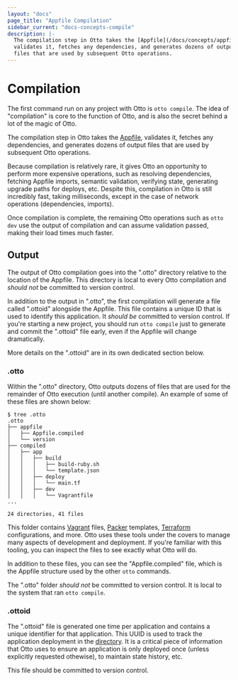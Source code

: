 ```yaml
---
layout: "docs"
page_title: "Appfile Compilation"
sidebar_current: "docs-concepts-compile"
description: |-
  The compilation step in Otto takes the [Appfile](/docs/concepts/appfile.html),
  validates it, fetches any dependencies, and generates dozens of output
  files that are used by subsequent Otto operations.
---
```


# Compilation

The first command run on any project with Otto is `otto compile`.
The idea of "compilation" is core to the function of Otto, and is
also the secret behind a lot of the magic of Otto.

The compilation step in Otto takes the [Appfile](/docs/concepts/appfile.html),
validates it, fetches any dependencies, and generates dozens of output
files that are used by subsequent Otto operations.

Because compilation is relatively rare, it gives Otto an opportunity to
perform more expensive operations, such as resolving dependencies,
fetching Appfile imports, semantic validation, verifying state,
generating upgrade paths for deploys, etc. Despite this, compilation in
Otto is still incredibly fast, taking milliseconds, except in the case
of network operations (dependencies, imports).

Once compilation is complete, the remaining Otto operations such as
`otto dev` use the output of compilation and can assume validation passed,
making their load times much faster.

## Output

The output of Otto compilation goes into the ".otto" directory relative
to the location of the Appfile. This directory is local to every Otto
compilation and _should not_ be committed to version control.

In addition to the output in ".otto", the first compilation will generate
a file called ".ottoid" alongside the Appfile. This file contains a unique
ID that is used to identify this application. It _should be_ committed to
version control. If you're starting a new project, you should run
`otto compile` just to generate and commit the ".ottoid" file early, even
if the Appfile will change dramatically.

More details on the ".ottoid" are in its own dedicated section below.

### .otto

Within the ".otto" directory, Otto outputs dozens of files that are used
for the remainder of Otto execution (until another compile). An example
of some of these files are shown below:

```
$ tree .otto
.otto
├── appfile
│   ├── Appfile.compiled
│   └── version
├── compiled
│   ├── app
│   │   ├── build
│   │   │   ├── build-ruby.sh
│   │   │   └── template.json
│   │   ├── deploy
│   │   │   └── main.tf
│   │   ├── dev
│   │   │   └── Vagrantfile
...

24 directories, 41 files
```

This folder contains [Vagrant](https://vagrantup.com) files,
[Packer](https://packer.io) templates, [Terraform](https://terraform.io)
configurations, and more. Otto uses these tools under the covers to
manage many aspects of development and deployment. If you're familiar with
this tooling, you can inspect the files to see exactly what Otto will do.

In addition to these files, you can see the "Appfile.compiled" file, which
is the Appfile structure used by the other `otto` commands.

The ".otto" folder _should not_ be committed to version control. It is
local to the system that ran `otto compile`.

### .ottoid

The ".ottoid" file is generated one time per application and contains
a unique identifier for that application. This UUID is used to track the
application deployment in the [directory](/docs/concepts/directory.html).
It is a critical piece of information that Otto uses to ensure an application
is only deployed once (unless explicitly requested othewise), to maintain
state history, etc.

This file should be committed to version control.
